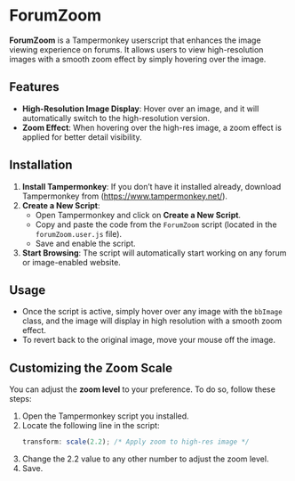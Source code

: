 # ForumZoom

**ForumZoom** is a Tampermonkey userscript that enhances the image viewing experience on forums. It allows users to view high-resolution images with a smooth zoom effect by simply hovering over the image.

## Features

- **High-Resolution Image Display**: Hover over an image, and it will automatically switch to the high-resolution version.
- **Zoom Effect**: When hovering over the high-res image, a zoom effect is applied for better detail visibility.

## Installation

1. **Install Tampermonkey**: If you don’t have it installed already, download Tampermonkey from (https://www.tampermonkey.net/).
2. **Create a New Script**:
   - Open Tampermonkey and click on **Create a New Script**.
   - Copy and paste the code from the `ForumZoom` script (located in the `forumZoom.user.js` file).
   - Save and enable the script.
3. **Start Browsing**: The script will automatically start working on any forum or image-enabled website.

## Usage

- Once the script is active, simply hover over any image with the `bbImage` class, and the image will display in high resolution with a smooth zoom effect.
- To revert back to the original image, move your mouse off the image.

## Customizing the Zoom Scale

You can adjust the **zoom level** to your preference. To do so, follow these steps:

1. Open the Tampermonkey script you installed.
2. Locate the following line in the script:
   ```javascript
   transform: scale(2.2); /* Apply zoom to high-res image */
3. Change the 2.2 value to any other number to adjust the zoom level.
4. Save.

